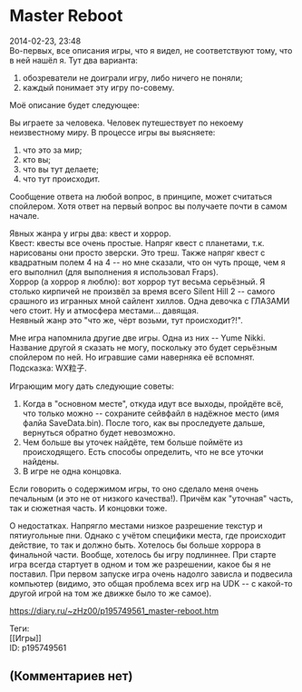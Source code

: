 Master Reboot
=============

  
2014-02-23, 23:48  
 Во-первых, все описания игры, что я видел, не соответствуют тому, что в ней нашёл я. Тут два варианта:   
 1) обозреватели не доиграли игру, либо ничего не поняли;   
 2) каждый понимает эту игру по-совему.   
   
 Моё описание будет следующее:   
   
 Вы играете за человека. Человек путешествует по некоему неизвестному миру. В процессе игры вы выясняете:   
 1) что это за мир;   
 2) кто вы;   
 3) что вы тут делаете;   
 4) что тут происходит.   
   
 Сообщение ответа на любой вопрос, в принципе, может считаться спойлером. Хотя ответ на первый вопрос вы получаете почти в самом начале.   
   
 Явных жанра у игры два: квест и хоррор.   
 Квест: квесты все очень простые. Напряг квест с планетами, т.к. нарисованы они просто зверски. Это треш. Также напряг квест с квадратным полем 4 на 4 -- но мне сказали, что он чуть проще, чем я его выполнил (для выполнения я использовал Fraps).   
 Хоррор (а хоррор я люблю): вот хоррор тут весьма серьёзный. Я столько кирпичей не произвёл за время всего Silent Hill 2 -- самого срашного из игранных мной сайлент хиллов. Одна девочка с ГЛАЗАМИ чего стоит. Ну и атмосфера местами... давящая.   
 Неявный жанр это "что же, чёрт возьми, тут происходит?!".   
   
 Мне игра напомнила другие две игры. Одна из них -- Yume Nikki. Название другой я сказать не могу, поскольку это будет серьёзным спойлером по ней. Но игравшие сами наверняка её вспомнят. Подсказка: WX粒子.   
   
 Играющим могу дать следующие советы:   
 1) Когда в "основном месте", откуда идут все выходы, пройдёте всё, что только можно -- сохраните сейвфайл в надёжное место (имя фалйа SaveData.bin). После того, как вы проследуете дальше, вернуться обратно будет невозможно.   
 2) Чем больше вы уточек найдёте, тем больше поймёте из происходящего. Есть способы определить, что не все уточки найдены.   
 3) В игре не одна концовка.   
   
 Если говорить о содержимом игры, то оно сделало меня очень печальным (и это не от низкого качества!). Причём как "уточная" часть, так и сюжетная часть. И концовки тоже.   
   
 О недостатках. Напрягло местами низкое разрешение текстур и пятиугольные пни. Однако с учётом специфики места, где происходит действие, то так и должно быть. Хотелось бы больше хоррора в финальной части. Вообще, хотелось бы игру подлиннее. При старте игра всегда стартует в одном и том же разрешении, какое бы я не поставил. При первом запуске игра очень надолго зависла и подвесила компьютер (видимо, это общая проблема всех игр на UDK -- с какой-то другой игрой на том же движке было то же самое).   
  
<https://diary.ru/~zHz00/p195749561_master-reboot.htm>  
  
Теги:  
[[Игры]]  
ID: p195749561  


(Комментариев нет)
------------------